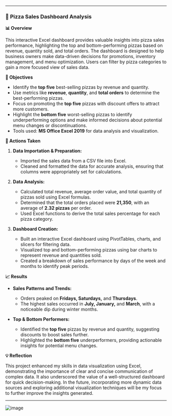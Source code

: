 

---

### 🍕 **Pizza Sales Dashboard Analysis**

**📊 Overview**

This interactive Excel dashboard provides valuable insights into pizza sales performance, highlighting the top and bottom-performing pizzas based on revenue, quantity sold, and total orders. The dashboard is designed to help business owners make data-driven decisions for promotions, inventory management, and menu optimization. Users can filter by pizza categories to gain a more focused view of sales data.

**📝 Objectives**

- Identify the **top five** best-selling pizzas by revenue and quantity.
- Use metrics like **revenue**, **quantity**, and **total orders** to determine the best-performing pizzas.
- Focus on promoting the **top five** pizzas with discount offers to attract more customers.
- Highlight the **bottom five** worst-selling pizzas to identify underperforming options and make informed decisions about potential menu changes or discontinuations.
- Tools used: **MS Office Excel 2019** for data analysis and visualization.

**🚀 Actions Taken**

1. **Data Importation & Preparation:**
   - Imported the sales data from a CSV file into Excel.
   - Cleaned and formatted the data for accurate analysis, ensuring that columns were appropriately set for calculations.

2. **Data Analysis:**
   - Calculated total revenue, average order value, and total quantity of pizzas sold using Excel formulas.
   - Determined that the total orders placed were **21,350**, with an average of **2.32 pizzas** per order.
   - Used Excel functions to derive the total sales percentage for each pizza category.

3. **Dashboard Creation:**
   - Built an interactive Excel dashboard using PivotTables, charts, and slicers for filtering data.
   - Visualized top and bottom-performing pizzas using bar charts to represent revenue and quantities sold.
   - Created a breakdown of sales performance by days of the week and months to identify peak periods.

**📈 Results**

- **Sales Patterns and Trends:**
  - Orders peaked on **Fridays, Saturdays,** and **Thursdays**.
  - The highest sales occurred in **July, January,** and **March**, with a noticeable dip during winter months.
  
- **Top & Bottom Performers:**
  - Identified the **top five** pizzas by revenue and quantity, suggesting discounts to boost sales further.
  - Highlighted the **bottom five** underperformers, providing actionable insights for potential menu changes.

**💡 Reflection**

This project enhanced my skills in data visualization using Excel, demonstrating the importance of clear and concise communication of complex data. It also underscored the value of a well-structured dashboard for quick decision-making. In the future, incorporating more dynamic data sources and exploring additional visualization techniques will be my focus to further improve the insights generated.

---
![image](https://github.com/user-attachments/assets/7aeffa59-1ab7-4282-8cdd-c72e5ed4b886)

